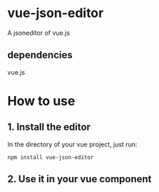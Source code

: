 # vue-json-editor
A jsoneditor of vue.js

## dependencies
vue.js

# How to use
## 1. Install the editor
In the directory of your vue project, just run:
```
npm install vue-json-editor
```
## 2. Use it in your vue component
